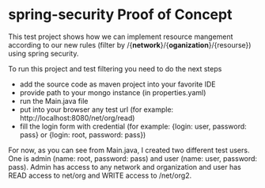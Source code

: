 # spring-security Proof of Concept
This test project shows how we can implement resource mangement according to our new rules (filter by /{**network**}/{**oganization**}/{resourse}) using spring security.

To run this project and test filtering you need to do the next steps
* add the source code as maven project into your favorite IDE
* provide path to your mongo instance (in properties.yaml) 
* run the Main.java file
* put into your browser any test url (for example: http://localhost:8080/net/org/read)
* fill the login form with credential (for example: {login: user, password: pass} or {login: root, password: pass})

For now, as you can see from Main.java, I created two different test users. One is admin (name: root, password: pass) and user (name: user, password: pass). Admin has access to any network and organization and user has READ access to net/org and WRITE access to /net/org2.
